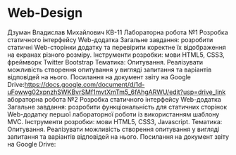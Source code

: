 # Web-Design
Дзуман Владислав Михайлович КВ-11
Лабораторна робота №1 Розробка статичного інтерфейсу Web-додатка
Загальне завдання: розробити статичні Web-сторінки додатку та перевірити коректне їх відображення на екранах різного розміру.
Інструменти розробки: мови HTML5, CSS3, фреймворк Twitter Bootstrap
Тематика: Опитування. Реалізувати можливість створення опитування у вигляді запитання та варіантів відповідей на нього.
Посилання на документ звіту на Google Drive:https://docs.google.com/document/d/1d-uFowwg02xpnzhSWKBvrSMf1mvtXmTm5_6fAhgARWU/edit?usp=drive_link
абораторна робота №2 Розробка статичного інтерфейсу Web-додатка
Загальне завдання: розробити функціональність для статичних сторінок Web-додатку першої лабораторної роботи із використанням шаблону MVC.
Інструменти розробки: мови HTML5, CSS3, Javascript.
Тематика: Опитування. Реалізувати можливість створення опитування у вигляді запитання та варіантів відповідей на нього.
Посилання на документ звіту на Google Drive:
